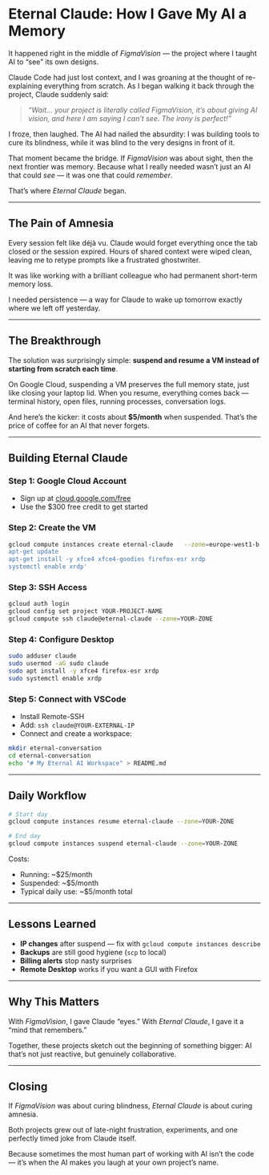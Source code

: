 # Eternal Claude: How I Gave My AI a Memory

It happened right in the middle of *FigmaVision* — the project where I taught AI to “see” its own designs.

Claude Code had just lost context, and I was groaning at the thought of re-explaining everything from scratch. As I began walking it back through the project, Claude suddenly said:

> *“Wait… your project is literally called FigmaVision, it’s about giving AI vision, and here I am saying I can’t see. The irony is perfect!”*

I froze, then laughed. The AI had nailed the absurdity: I was building tools to cure its blindness, while it was blind to the very designs in front of it.

That moment became the bridge. If *FigmaVision* was about sight, then the next frontier was memory. Because what I really needed wasn’t just an AI that could *see* — it was one that could *remember*.

That’s where *Eternal Claude* began.

---

## The Pain of Amnesia
Every session felt like déjà vu. Claude would forget everything once the tab closed or the session expired. Hours of shared context were wiped clean, leaving me to retype prompts like a frustrated ghostwriter.

It was like working with a brilliant colleague who had permanent short-term memory loss.

I needed persistence — a way for Claude to wake up tomorrow exactly where we left off yesterday.

---

## The Breakthrough
The solution was surprisingly simple: **suspend and resume a VM instead of starting from scratch each time**.

On Google Cloud, suspending a VM preserves the full memory state, just like closing your laptop lid. When you resume, everything comes back — terminal history, open files, running processes, conversation logs.

And here’s the kicker: it costs about **$5/month** when suspended. That’s the price of coffee for an AI that never forgets.

---

## Building Eternal Claude

### Step 1: Google Cloud Account
- Sign up at [cloud.google.com/free](https://cloud.google.com/free)
- Use the $300 free credit to get started

### Step 2: Create the VM
```bash
gcloud compute instances create eternal-claude   --zone=europe-west1-b   --machine-type=e2-medium   --image-family=ubuntu-2204-lts   --image-project=ubuntu-os-cloud   --boot-disk-size=30GB   --metadata=startup-script='#!/bin/bash
apt-get update
apt-get install -y xfce4 xfce4-goodies firefox-esr xrdp
systemctl enable xrdp'
```

### Step 3: SSH Access
```bash
gcloud auth login
gcloud config set project YOUR-PROJECT-NAME
gcloud compute ssh claude@eternal-claude --zone=YOUR-ZONE
```

### Step 4: Configure Desktop
```bash
sudo adduser claude
sudo usermod -aG sudo claude
sudo apt install -y xfce4 firefox-esr xrdp
sudo systemctl enable xrdp
```

### Step 5: Connect with VSCode
- Install Remote-SSH
- Add: `ssh claude@YOUR-EXTERNAL-IP`
- Connect and create a workspace:
```bash
mkdir eternal-conversation
cd eternal-conversation
echo "# My Eternal AI Workspace" > README.md
```

---

## Daily Workflow
```bash
# Start day
gcloud compute instances resume eternal-claude --zone=YOUR-ZONE

# End day
gcloud compute instances suspend eternal-claude --zone=YOUR-ZONE
```

Costs:
- Running: ~$25/month
- Suspended: ~$5/month
- Typical daily use: ~$5/month total

---

## Lessons Learned
- **IP changes** after suspend — fix with `gcloud compute instances describe`
- **Backups** are still good hygiene (`scp` to local)
- **Billing alerts** stop nasty surprises
- **Remote Desktop** works if you want a GUI with Firefox

---

## Why This Matters
With *FigmaVision*, I gave Claude “eyes.” With *Eternal Claude*, I gave it a “mind that remembers.”

Together, these projects sketch out the beginning of something bigger: AI that’s not just reactive, but genuinely collaborative.

---

## Closing
If *FigmaVision* was about curing blindness, *Eternal Claude* is about curing amnesia.

Both projects grew out of late-night frustration, experiments, and one perfectly timed joke from Claude itself.

Because sometimes the most human part of working with AI isn’t the code — it’s when the AI makes you laugh at your own project’s name.
